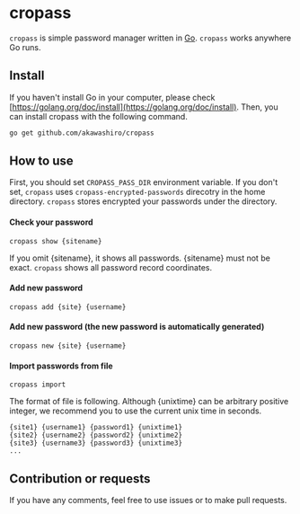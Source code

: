 # cropass
`cropass` is simple password manager written in [Go](https://golang.org/). `cropass` works anywhere Go runs.
## Install
If you haven't install Go in your computer, please check [https://golang.org/doc/install](https://golang.org/doc/install). Then, you can install cropass with the following command.
```sh
go get github.com/akawashiro/cropass
```
## How to use
First, you should set `CROPASS_PASS_DIR` environment variable. If you don't set, `cropass` uses `cropass-encrypted-passwords` direcotry in the home directory. `cropass` stores encrypted your passwords under the directory.

#### Check your password
```
cropass show {sitename}
```
If you omit {sitename}, it shows all passwords. {sitename} must not be exact. `cropass` shows all password record coordinates.
#### Add new password
```
cropass add {site} {username}
```
#### Add new password (the new password is automatically generated)
```
cropass new {site} {username}
```
#### Import passwords from file
```
cropass import
```
The format of file is following. Although {unixtime} can be arbitrary positive integer, we recommend you to use the current unix time in seconds.
```
{site1} {username1} {password1} {unixtime1}
{site2} {username2} {password2} {unixtime2}
{site3} {username3} {password3} {unixtime3}
...
```
## Contribution or requests
If you have any comments, feel free to use issues or to make pull requests.
